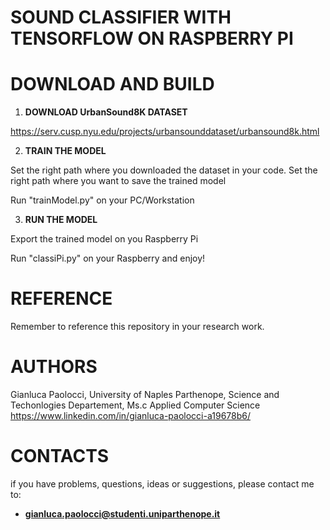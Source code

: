 # SOUND CLASSIFIER WITH TENSORFLOW ON RASPBERRY PI

# DOWNLOAD AND BUILD

1. **DOWNLOAD UrbanSound8K DATASET**

https://serv.cusp.nyu.edu/projects/urbansounddataset/urbansound8k.html

2. **TRAIN THE MODEL**

Set the right path where you downloaded the dataset in your code.
Set the right path where you want to save the trained model

Run "trainModel.py" on your PC/Workstation

3. **RUN THE MODEL**

Export the trained model on you Raspberry Pi

Run "classiPi.py" on your Raspberry and enjoy!

# REFERENCE

Remember to reference this repository in your research work.

# AUTHORS
 
  Gianluca Paolocci, University of Naples Parthenope, Science and Techonlogies Departement, Ms.c Applied Computer Science
  https://www.linkedin.com/in/gianluca-paolocci-a19678b6/
  
# CONTACTS

  if you have problems, questions, ideas or suggestions, please contact me to:
  - **gianluca.paolocci@studenti.uniparthenope.it**
  
 
  

 
